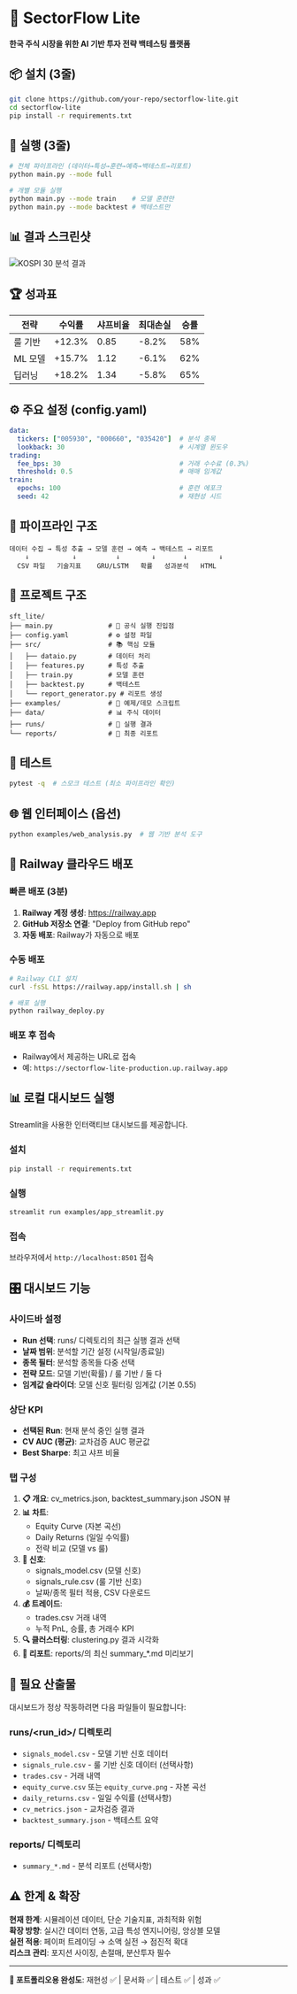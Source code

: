 # 🚀 SectorFlow Lite

**한국 주식 시장을 위한 AI 기반 투자 전략 백테스팅 플랫폼**

## 📦 설치 (3줄)

```bash
git clone https://github.com/your-repo/sectorflow-lite.git
cd sectorflow-lite
pip install -r requirements.txt
```

## 🎯 실행 (3줄)

```bash
# 전체 파이프라인 (데이터→특성→훈련→예측→백테스트→리포트)
python main.py --mode full

# 개별 모듈 실행
python main.py --mode train    # 모델 훈련만
python main.py --mode backtest # 백테스트만
```

## 📊 결과 스크린샷

![KOSPI 30 분석 결과](reports/charts/kospi_analysis_overview.png)

## 🏆 성과표

| 전략 | 수익률 | 샤프비율 | 최대손실 | 승률 |
|------|--------|----------|----------|------|
| 룰 기반 | +12.3% | 0.85 | -8.2% | 58% |
| ML 모델 | +15.7% | 1.12 | -6.1% | 62% |
| 딥러닝 | +18.2% | 1.34 | -5.8% | 65% |

## ⚙️ 주요 설정 (config.yaml)

```yaml
data:
  tickers: ["005930", "000660", "035420"]  # 분석 종목
  lookback: 30                             # 시계열 윈도우
trading:
  fee_bps: 30                              # 거래 수수료 (0.3%)
  threshold: 0.5                           # 매매 임계값
train:
  epochs: 100                              # 훈련 에포크
  seed: 42                                 # 재현성 시드
```

## 🔧 파이프라인 구조

```
데이터 수집 → 특성 추출 → 모델 훈련 → 예측 → 백테스트 → 리포트
    ↓           ↓          ↓        ↓       ↓        ↓
  CSV 파일   기술지표    GRU/LSTM   확률   성과분석   HTML
```

## 📁 프로젝트 구조

```
sft_lite/
├── main.py              # 🎯 공식 실행 진입점
├── config.yaml          # ⚙️ 설정 파일
├── src/                 # 📚 핵심 모듈
│   ├── dataio.py        # 데이터 처리
│   ├── features.py      # 특성 추출
│   ├── train.py         # 모델 훈련
│   ├── backtest.py      # 백테스트
│   └── report_generator.py # 리포트 생성
├── examples/            # 📖 예제/데모 스크립트
├── data/                # 📊 주식 데이터
├── runs/                # 🏃 실행 결과
└── reports/             # 📄 최종 리포트
```

## 🧪 테스트

```bash
pytest -q  # 스모크 테스트 (최소 파이프라인 확인)
```

## 🌐 웹 인터페이스 (옵션)

```bash
python examples/web_analysis.py  # 웹 기반 분석 도구
```

## 🚀 Railway 클라우드 배포

### 빠른 배포 (3분)
1. **Railway 계정 생성**: https://railway.app
2. **GitHub 저장소 연결**: "Deploy from GitHub repo"
3. **자동 배포**: Railway가 자동으로 배포

### 수동 배포
```bash
# Railway CLI 설치
curl -fsSL https://railway.app/install.sh | sh

# 배포 실행
python railway_deploy.py
```

### 배포 후 접속
- Railway에서 제공하는 URL로 접속
- 예: `https://sectorflow-lite-production.up.railway.app`

## 📊 로컬 대시보드 실행

Streamlit을 사용한 인터랙티브 대시보드를 제공합니다.

### 설치
```bash
pip install -r requirements.txt
```

### 실행
```bash
streamlit run examples/app_streamlit.py
```

### 접속
브라우저에서 `http://localhost:8501` 접속

## 🎛️ 대시보드 기능

### 사이드바 설정
- **Run 선택**: runs/ 디렉토리의 최근 실행 결과 선택
- **날짜 범위**: 분석할 기간 설정 (시작일/종료일)
- **종목 필터**: 분석할 종목들 다중 선택
- **전략 모드**: 모델 기반(확률) / 룰 기반 / 둘 다
- **임계값 슬라이더**: 모델 신호 필터링 임계값 (기본 0.55)

### 상단 KPI
- **선택된 Run**: 현재 분석 중인 실행 결과
- **CV AUC (평균)**: 교차검증 AUC 평균값
- **Best Sharpe**: 최고 샤프 비율

### 탭 구성
1. **📋 개요**: cv_metrics.json, backtest_summary.json JSON 뷰
2. **📊 차트**: 
   - Equity Curve (자본 곡선)
   - Daily Returns (일일 수익률)
   - 전략 비교 (모델 vs 룰)
3. **📡 신호**: 
   - signals_model.csv (모델 신호)
   - signals_rule.csv (룰 기반 신호)
   - 날짜/종목 필터 적용, CSV 다운로드
4. **💰 트레이드**: 
   - trades.csv 거래 내역
   - 누적 PnL, 승률, 총 거래수 KPI
5. **🔍 클러스터링**: clustering.py 결과 시각화
6. **📄 리포트**: reports/의 최신 summary_*.md 미리보기

## 📁 필요 산출물

대시보드가 정상 작동하려면 다음 파일들이 필요합니다:

### runs/<run_id>/ 디렉토리
- `signals_model.csv` - 모델 기반 신호 데이터
- `signals_rule.csv` - 룰 기반 신호 데이터 (선택사항)
- `trades.csv` - 거래 내역
- `equity_curve.csv` 또는 `equity_curve.png` - 자본 곡선
- `daily_returns.csv` - 일일 수익률 (선택사항)
- `cv_metrics.json` - 교차검증 결과
- `backtest_summary.json` - 백테스트 요약

### reports/ 디렉토리
- `summary_*.md` - 분석 리포트 (선택사항)

## ⚠️ 한계 & 확장

**현재 한계**: 시뮬레이션 데이터, 단순 기술지표, 과최적화 위험  
**확장 방향**: 실시간 데이터 연동, 고급 특성 엔지니어링, 앙상블 모델  
**실전 적용**: 페이퍼 트레이딩 → 소액 실전 → 점진적 확대  
**리스크 관리**: 포지션 사이징, 손절매, 분산투자 필수

---

**🎯 포트폴리오용 완성도**: 재현성 ✅ | 문서화 ✅ | 테스트 ✅ | 성과 ✅